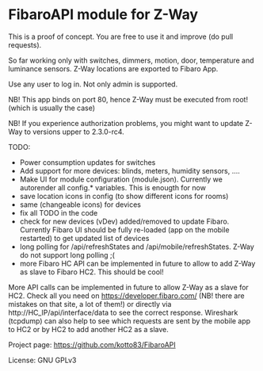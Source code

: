 # FibaroAPI module for Z-Way

This is a proof of concept. You are free to use it and improve (do pull requests).

So far working only with switches, dimmers, motion, door, temperature and luminance sensors. Z-Way locations are exported to Fibaro App.

Use any user to log in. Not only admin is supported.

NB! This app binds on port 80, hence Z-Way must be executed from root! (which is usually the case)

NB! If you experience authorization problems, you might want to update Z-Way to versions upper to 2.3.0-rc4.

TODO:
- Power consumption updates for switches
- Add support for more devices: blinds, meters, humidity sensors, ....
- Make UI for module configuration (module.json). Currently we autorender all config.* variables. This is enougth for now
- save location icons in config (to show different icons for rooms)
- same (changeable icons) for devices
- fix all TODO in the code
- check for new devices (vDev) added/removed to update Fibaro. Currently Fibaro UI should be fully re-loaded (app on the mobile restarted) to get updated list of devices
- long polling for /api/refreshStates and /api/mobile/refreshStates. Z-Way do not support long polling ;(
- more Fibaro HC API can be implemented in future to allow to add Z-Way as slave to Fibaro HC2. This should be cool!

More API calls can be implemented in future to allow Z-Way as a slave for HC2. Check all you need on https://developer.fibaro.com/ (NB! there are mistakes on that site, a lot of them!) or directly via http://HC_IP/api/interface/data to see the correct response.
Wireshark (tcpdump) can also help to see which requests are sent by the mobile app to HC2 or by HC2 to add another HC2 as a slave.

Project page: https://github.com/kotto83/FibaroAPI

License: GNU GPLv3
